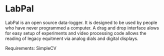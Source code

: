 # LabPal

LabPal is an open source data-logger. It is designed to be used by people who have never programmed a computer.
A drag and drop interface alows for easy setup of experiments and video processing code allows the reading of legacy equitment via analog dials and digital displays.

Requirements:
SimpleCV

